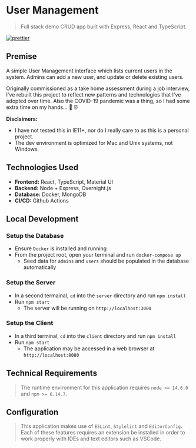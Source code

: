 # User Management
> Full stack demo CRUD app built with Express, React and TypeScript.

[![prettier](https://img.shields.io/badge/code_style-prettier-ff69b4.svg)](https://prettier.io/)

## Premise

A simple User Management interface which lists current users in the system. Admins can add a new user, and update or delete existing users.

Originally commissioned as a take home assessment during a job interview, I've rebuilt this project to reflect new patterns and technologies
that I've adopted over time. Also the COVID-19 pandemic was a thing, so I had some extra time on my hands... 🦠 ⏰

**Disclaimers:**

- I have not tested this in IE11+, nor do I really care to as this is a personal project.
- The dev environment is optimized for Mac and Unix systems, not Windows.

## Technologies Used

- **Frontend:** React, TypeScript, Material UI
- **Backend:** Node + Express, Overnight.js
- **Database:** Docker, MongoDB
- **CI/CD:** Github Actions

## Local Development

### Setup the Database

- Ensure `Docker` is installed and running
- From the project root, open your terminal and run `docker-compose up`
  - Seed data for `admins` and `users` should be populated in the database automatically

### Setup the Server

- In a second termainal, `cd` into the `server` directory and run `npm install`
- Run `npm start`
  - The server will be running on `http://localhost:3000`

### Setup the Client

- In a third terminal, `cd` into the `client` directory and run `npm install`
- Run `npm start`
  - The application may be accessed in a web browser at `http://localhost:8080`

## Technical Requirements
> The runtime environment for this application requires `node >= 14.6.0` and `npm >= 6.14.7`.

## Configuration
> This application makes use of `ESLint`, `Stylelint` and `EditorConfig`. Each of these features requires
> an extension be installed in order to work properly with IDEs and text editors such as VSCode.
